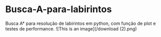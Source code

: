 # Busca-A-para-labirintos
Busca A* para resolução de labirintos em python, com função de plot e testes de performance.
![This is an image](/download (2).png)
